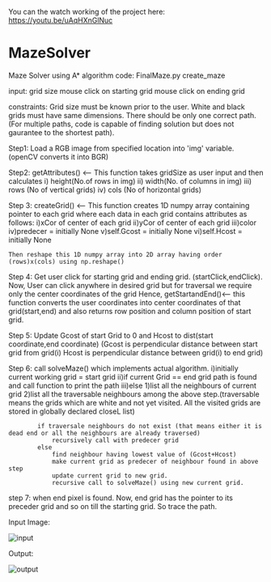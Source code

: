 You can the watch working of the project here: https://youtu.be/uAqHXnGlNuc

# MazeSolver
Maze Solver using A* algorithm
code: FinalMaze.py create_maze

input: grid size mouse click on starting grid mouse click on ending grid

constraints: Grid size must be known prior to the user. White and black grids must have same dimensions. There should be only one correct path. (For multiple paths, code is capable of finding solution but does not gaurantee to the shortest path).

Step1: Load a RGB image from specified location into 'img' variable. (openCV converts it into BGR)

Step2: getAttributes() <-- This function takes gridSize as user input and then calculates i) height(No.of rows in img) ii) width(No. of columns in img) iii) rows (No of vertical grids) iv) cols (No of horizontal grids)

Step 3: createGrid() <-- This function creates 1D numpy array containing pointer to each grid where each data in each grid contains attributes as follows: i)xCor of center of each grid ii)yCor of center of each grid iii)color iv)predecer = initially None v)self.Gcost = initially None vi)self.Hcost = initially None

	Then reshape this 1D numpy array into 2D array having order (rows)x(cols) using np.reshape()
Step 4: Get user click for starting grid and ending grid. (startClick,endClick). Now, User can click anywhere in desired grid but for traversal we require only the center coordinates of the grid Hence, getStartandEnd()<-- this function converts the user coordinates into center coordinates of that grid(start,end) and also returns row position and column position of start grid.

Step 5: Update Gcost of start Grid to 0 and Hcost to dist(start coordinate,end coordinate) (Gcost is perpendicular distance between start grid from grid(i) Hcost is perpendicular distance between grid(i) to end grid)

Step 6: call solveMaze() which implements actual algorithm. i)initially current working grid = start grid ii)if current Grid == end grid path is found and call function to print the path iii)else 1)list all the neighbours of current grid 2)list all the traversable neighbours among the above step.(traversable means the grids which are white and not yet visited. All the visited grids are stored in globally declared closeL list)

			if traversale neighbours do not exist (that means either it is dead end or all the neighbours are already traversed)
				recursively call with predecer grid
			else
				find neighbour having lowest value of (Gcost+Hcost)
				make current grid as predecer of neighbour found in above step
				update current grid to new grid.
				recursive call to solveMaze() using new current grid.
step 7: when end pixel is found.
		Now, end grid has the pointer to its preceder grid and so on till the starting grid. So trace the path.

Input Image:


![input](https://user-images.githubusercontent.com/48721257/102319290-a6c24980-3fa0-11eb-82eb-81e857a35a27.png)

Output:


![output](https://user-images.githubusercontent.com/48721257/102319452-ea1cb800-3fa0-11eb-9ae1-ccbd19f851bf.png)
